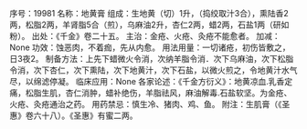 序号：19981
名称：地黄膏
组成：生地黄（切）1升，（捣绞取汁3合），熏陆香2两，松脂2两，羊肾脂5合（煎），乌麻油2升，杏仁2两，蜡2两，石盐1两（研如粉）。
出处：《千金》卷二十五。
主治：金疮、火疮、灸疮不能愈者。
加减：None
功效：蚀恶肉，不着痂，先从内愈。
用法用量：一切诸疮，初伤皆敷之，日3夜2。
制备方法：上先下蜡微火令消，次纳羊脂令消．次下乌麻油，次下松脂令消，次下杏仁，次下熏陆，次下地黄汁，次下石盐，以微火煎之，令地黄汁水气尽，以绵滤停凝。
临床应用：None
各家论述：《千金方衍义》：地黄凉血.乳香定痛，松脂生肌，杏仁消肿，蜡补绝伤，羊脂祛风，麻油解毒.石盐软坚。为金疮、火疮、灸疮通治之药。
用药禁忌：慎生冷、猪肉、鸡、鱼。
附注：生肌膏（《圣惠》卷六十八）。《圣惠》有蜜二两。
